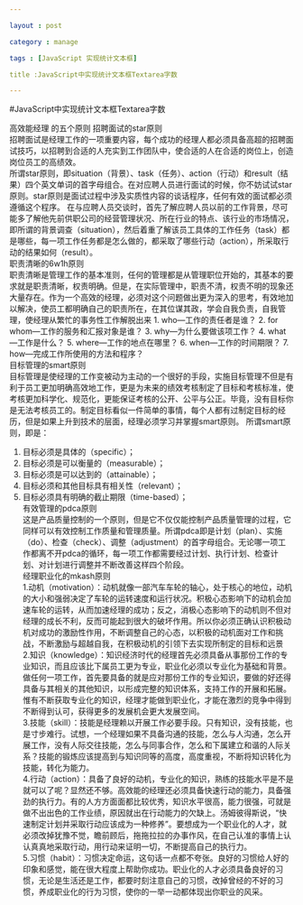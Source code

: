 ```yaml
---

layout : post

category : manage

tags : [JavaScript 实现统计文本框]

title :JavaScript中实现统计文本框Textarea字数

---
```


#JavaScript中实现统计文本框Textarea字数


高效能经理
的五个原则
    招聘面试的star原则  
        招聘面试是经理工作的一项重要内容，每个成功的经理人都必须具备高超的招聘面试技巧，以招聘到合适的人充实到工作团队中，使合适的人在合适的岗位上，创造岗位员工的高绩效。  
        所谓star原则，即situation（背景）、task（任务）、action（行动）和result（结果）四个英文单词的首字母组合。在对应聘人员进行面试的时候，你不妨试试star原则。star原则是面试过程中涉及实质性内容的谈话程序，任何有效的面试都必须遵循这个程序。 在与应聘人员交谈时，首先了解应聘人员以前的工作背景，尽可能多了解他先前供职公司的经营管理状况、所在行业的特点、该行业的市场情况，即所谓的背景调查（situation），然后着重了解该员工具体的工作任务（task）都是哪些，每一项工作任务都是怎么做的，都采取了哪些行动（action），所采取行动的结果如何（result）。  
    职责清晰的6w1h原则  
        职责清晰是管理工作的基本准则，任何的管理都是从管理职位开始的，其基本的要求就是职责清晰，权责明确。但是，在实际管理中，职责不清，权责不明的现象还大量存在。作为一个高效的经理，必须对这个问题做出更为深入的思考，有效地加以解决，使员工都明确自己的职责所在，在其位谋其政，学会自我负责，自我管理，使经理从繁忙的事务性工作解脱出来
            1. who—工作的责任者是谁？ 
2. for whom—工作的服务和汇报对象是谁？
 3. why—为什么要做该项工作？
 4. what—工作是什么？ 
5. where—工作的地点在哪里？ 
6. when—工作的时间期限？
 7. how—完成工作所使用的方法和程序？  
    目标管理的smart原则  
        目标管理是使经理的工作变被动为主动的一个很好的手段，实施目标管理不但是有利于员工更加明确高效地工作，更是为未来的绩效考核制定了目标和考核标准，使考核更加科学化、规范化，更能保证考核的公开、公平与公正。毕竟，没有目标你是无法考核员工的。制定目标看似一件简单的事情，每个人都有过制定目标的经历，但是如果上升到技术的层面，经理必须学习并掌握smart原则。
            所谓smart原则，即是：
1. 目标必须是具体的（specific）； 
2. 目标必须是可以衡量的（measurable）；
 3. 目标必须是可以达到的（attainable）； 
4. 目标必须和其他目标具有相关性（relevant）； 
5. 目标必须具有明确的截止期限（time-based）；  
    有效管理的pdca原则  
        这是产品质量控制的一个原则，但是它不仅仅能控制产品质量管理的过程，它同样可以有效控制工作质量和管理质量。所谓pdca即是计划（plan）、实施（do）、检查（check）、调整（adjustment）的首字母组合。无论哪一项工作都离不开pdca的循环，每一项工作都需要经过计划、执行计划、检查计划、对计划进行调整并不断改善这样四个阶段。  
    经理职业化的mkash原则  
        1.动机（motivation）：动机就像一部汽车车轮的轴心，处于核心的地位，动机的大小和强弱决定了车轮的运转速度和运行状况。积极心态影响下的动机会加速车轮的运转，从而加速经理的成功；反之，消极心态影响下的动机则不但对经理的成长不利，反而可能起到很大的破坏作用。所以你必须正确认识积极动机对成功的激励性作用，不断调整自己的心态，以积极的动机面对工作和挑战，不断激励与超越自我，在积极动机的引领下去实现所制定的目标和远景  
        2.知识（knowledge）：知识经济时代的经理首先必须具备从事那份工作的专业知识，而且应该比下属员工更为专业，职业化必须以专业化为基础和背景。做任何一项工作，首先要具备的就是应对那份工作的专业知识，要做的好还得具备与其相关的其他知识，以形成完整的知识体系，支持工作的开展和拓展。惟有不断获取专业化的知识，经理才能做到职业化，才能在激烈的竞争中得到不断得到认可，获得更多的发展机会更大发展空间。  
        3.技能（skill）：技能是经理赖以开展工作必要手段。只有知识，没有技能，也是寸步难行。试想，一个经理如果不具备沟通的技能，怎么与人沟通，怎么开展工作，没有人际交往技能，怎么与同事合作，怎么和下属建立和谐的人际关系？技能的锻炼应该提高到与知识同等的高度，高度重视，不断将知识转化为技能，转化为能力。  
        4.行动（action）：具备了良好的动机，专业化的知识，熟练的技能水平是不是就可以了呢？显然还不够。高效能的经理还必须具备快速行动的能力，具备强劲的执行力。有的人方方面面都比较优秀，知识水平很高，能力很强，可就是做不出出色的工作业绩，原因就出在行动能力的欠缺上。汤姆彼得斯说，“快速制定计划并采取行动应该成为一种修养”。要想成为一个职业化的人才，就必须改掉犹豫不觉，瞻前顾后，拖拖拉拉的办事作风，在自己认准的事情上认认真真地采取行动，用行动来证明一切，不断提高自己的执行力。  
        5.习惯（habit）：习惯决定命运，这句话一点都不夸张。良好的习惯给人好的印象和感觉，能在很大程度上帮助你成功。职业化的人才必须具备良好的习惯，无论是生活还是工作，都要时刻注意自己的习惯，改掉曾经的不好的习惯，养成职业化的行为习惯，使你的一举一动都体现出你职业的风采。  
